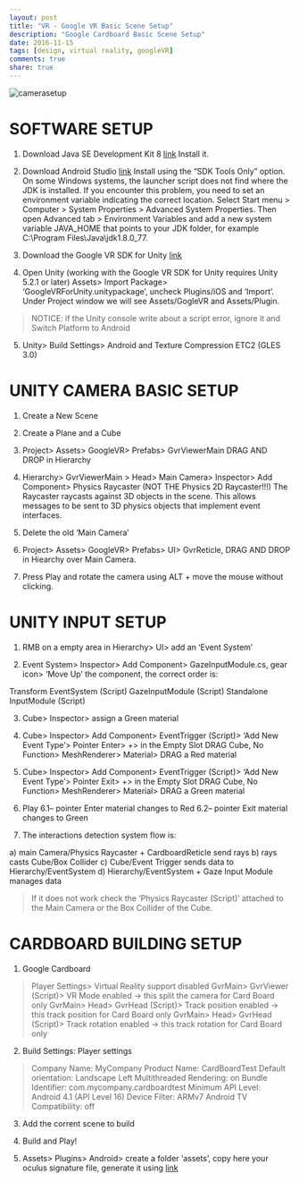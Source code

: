 ```yaml
---
layout: post
title: "VR - Google VR Basic Scene Setup"
description: "Google Cardboard Basic Scene Setup"
date: 2016-11-15
tags: [design, virtual reality, googleVR]
comments: true
share: true
---
```

![camerasetup](https://cloud.githubusercontent.com/assets/17754060/20304637/c3c276cc-ab07-11e6-8fa7-ffc7c0845071.png)

# SOFTWARE SETUP

1. Download Java SE Development Kit 8 [link](http://www.oracle.com/technetwork/java/javase/downloads/jdk8-downloads-2133151.html)
Install it.

2. Download Android Studio [link](https://developers.google.com/vr/unity/get-started-android)
Install using the “SDK Tools Only” option.
On some Windows systems, the launcher script does not find where the JDK is installed. If you encounter this problem, you need to set an environment variable indicating the correct location.
Select Start menu > Computer > System Properties > Advanced System Properties. Then open Advanced tab > Environment Variables and add a new system variable JAVA_HOME that points to your JDK folder, for example C:\Program Files\Java\jdk1.8.0_77.

3. Download the Google VR SDK for Unity [link](https://developers.google.com/vr/unity/)

4. Open Unity (working with the Google VR SDK for Unity requires Unity 5.2.1 or later)
Assets> Import Package> ‘GoogleVRForUnity.unitypackage’, uncheck Plugins/iOS and ‘Import’.
Under Project window we will see Assets/GogleVR and Assets/Plugin.

> NOTICE: if the Unity console write about a script error, ignore it and Switch Platform to Android

5. Unity> Build Settings> Android and Texture Compression ETC2 (GLES 3.0)

# UNITY CAMERA BASIC SETUP

1. Create a New Scene

2. Create a Plane and a Cube

3. Project> Assets> GoogleVR> Prefabs> GvrViewerMain DRAG AND DROP in Hierarchy

4. Hierarchy> GvrViewerMain > Head> Main Camera> Inspector> Add Component> Physics Raycaster (NOT THE Physics 2D Raycaster!!!)
The Raycaster raycasts against 3D objects in the scene. This allows messages to be sent to 3D physics objects that implement event interfaces.

5. Delete the old ‘Main Camera’

6. Project> Assets> GoogleVR> Prefabs> UI> GvrReticle, DRAG AND DROP in Hiearchy over Main Camera.

7. Press Play and rotate the camera using ALT + move the mouse without clicking.

# UNITY INPUT SETUP

1. RMB on a empty area in Hierarchy> UI> add an ‘Event System’

2. Event System> Inspector> Add Component> GazeInputModule.cs, gear icon> ‘Move Up’ the component, the correct order is:

Transform
EventSystem (Script)
GazeInputModule (Script)
Standalone InputModule (Script)

3. Cube> Inspector> assign a Green material

4. Cube> Inspector> Add Component> EventTrigger (Script)> ‘Add New Event Type’> Pointer Enter> +> in the Empty Slot DRAG Cube, No Function> MeshRenderer> Material> DRAG a Red material

5. Cube> Inspector> Add Component> EventTrigger (Script)> ‘Add New Event Type’> Pointer Exit> +> in the Empty Slot DRAG Cube, No Function> MeshRenderer> Material> DRAG a Green material

6. Play
 6.1– pointer Enter material changes to Red
 6.2– pointer Exit material changes to Green

7. The interactions detection system flow is:

 a) main Camera/Physics Raycaster + CardboardReticle send rays
 b) rays casts Cube/Box Collider
 c) Cube/Event Trigger sends data to Hierarchy/EventSystem
 d) Hierarchy/EventSystem + Gaze Input Module manages data

> If it does not work check the ‘Physics Raycaster (Script)’ attached to the Main Camera or the Box Collider of the Cube.

# CARDBOARD BUILDING SETUP

1. Google Cardboard

 > Player Settings> Virtual Reality support disabled
 > GvrMain> GvrViewer (Script)> VR Mode enabled -> this split the camera for Card Board only
 > GvrMain> Head> GvrHead (Script)> Track position enabled -> this track position for Card Board only
 > GvrMain> Head> GvrHead (Script)> Track rotation enabled -> this track rotation for Card Board only

2. Build Settings: Player settings
 > Company Name: MyCompany
 > Product Name: CardBoardTest
 > Default orientation: Landscape Left
 > Multithreaded Rendering: on
 > Bundle Identifier: com.mycompany.cardboardtest
 > Minimum API Level: Android 4.1 (API Level 16)
 > Device Filter: ARMv7
 > Android TV Compatibility: off

3. Add the corrent scene to build

4. Build and Play!

5. Assets> Plugins> Android> create a folder ‘assets’, copy here your oculus signature file, generate it using [link](https://developer.oculus.com/osig/)
